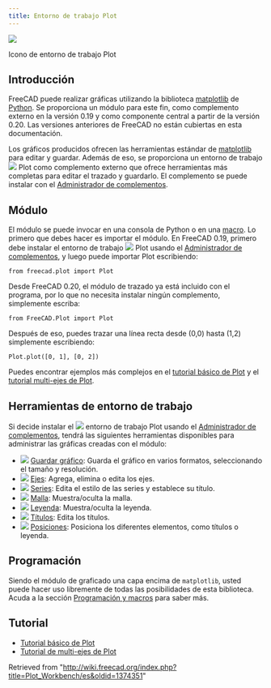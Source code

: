 ```yaml
---
title: Entorno de trabajo Plot
---
```


![](/images/Workbench_Plot.svg)

Icono de entorno de trabajo Plot

## Introducción

FreeCAD puede realizar gráficas utilizando la biblioteca [matplotlib](https://matplotlib.org/) de [Python](/Python "Python"). Se proporciona un módulo para este fin, como complemento externo en la versión 0.19 y como componente central a partir de la versión 0.20. Las versiones anteriores de FreeCAD no están cubiertas en esta documentación.

Los gráficos producidos ofrecen las herramientas estándar de [matplotlib](https://matplotlib.org/) para editar y guardar. Además de eso, se proporciona un entorno de trabajo ![](/images/Workbench_Plot.svg) Plot como complemento externo que ofrece herramientas más completas para editar el trazado y guardarlo. El complemento se puede instalar con el [Administrador de complementos](/Std_AddonMgr "Std AddonMgr").

## Módulo

El módulo se puede invocar en una consola de Python o en una [macro](/Macros "Macros"). Lo primero que debes hacer es importar el módulo. En FreeCAD 0.19, primero debe instalar el entorno de trabajo ![](/images/Workbench_Plot.svg) Plot usando el [Administrador de complementos](/Std_AddonMgr/es "Std AddonMgr/es"), y luego puede importar Plot escribiendo:

```
from freecad.plot import Plot

```

Desde FreeCAD 0.20, el módulo de trazado ya está incluido con el programa, por lo que no necesita instalar ningún complemento, simplemente escriba:

```
from FreeCAD.Plot import Plot

```

Después de eso, puedes trazar una línea recta desde (0,0) hasta (1,2) simplemente escribiendo:

```
Plot.plot([0, 1], [0, 2])

```

Puedes encontrar ejemplos más complejos en el [tutorial básico de Plot](/Plot_Basic_tutorial/es "Plot Basic tutorial/es") y el [tutorial multi-ejes de Plot](/Plot_MultiAxes_tutorial/es "Plot MultiAxes tutorial/es").

## Herramientas de entorno de trabajo

Si decide instalar el ![](/images/Workbench_Plot.svg) entorno de trabajo Plot usando el [Administrador de complementos](/Std_AddonMgr/es "Std AddonMgr/es"), tendrá las siguientes herramientas disponibles para administrar las gráficas creadas con el módulo:

- ![](/images/Plot_Save.svg) [Guardar gráfico](/Plot_Save/es "Plot Save/es"): Guarda el gráfico en varios formatos, seleccionando el tamaño y resolución.
- ![](/images/Plot_Axes.svg) [Ejes](/Plot_Axes/es "Plot Axes/es"): Agrega, elimina o edita los ejes.
- ![](/images/Plot_Series.svg) [Series](/Plot_Series/es "Plot Series/es"): Edita el estilo de las series y establece su título.
- ![](/images/Plot_Grid.svg) [Malla](/Plot_Grid/es "Plot Grid/es"): Muestra/oculta la malla.
- ![](/images/Plot_Legend.svg) [Leyenda](/Plot_Legend/es "Plot Legend/es"): Muestra/oculta la leyenda.
- ![](/images/Plot_Labels.svg) [Títulos](/Plot_Labels/es "Plot Labels/es"): Edita los títulos.
- ![](/images/Plot_Positions.svg) [Posiciones](/Plot_Positions/es "Plot Positions/es"): Posiciona los diferentes elementos, como títulos o leyenda.

## Programación

Siendo el módulo de graficado una capa encima de `matplotlib`, usted puede hacer uso libremente de todas las posibilidades de esta biblioteca. Acuda a la sección [Programación y macros](/Scripting_and_macros/es "Scripting and macros/es") para saber más.

## Tutorial

- [Tutorial básico de Plot](/Plot_Basic_tutorial/es "Plot Basic tutorial/es")
- [Tutorial de multi-ejes de Plot](/Plot_MultiAxes_tutorial/es "Plot MultiAxes tutorial/es")

Retrieved from "<http://wiki.freecad.org/index.php?title=Plot_Workbench/es&oldid=1374351>"
